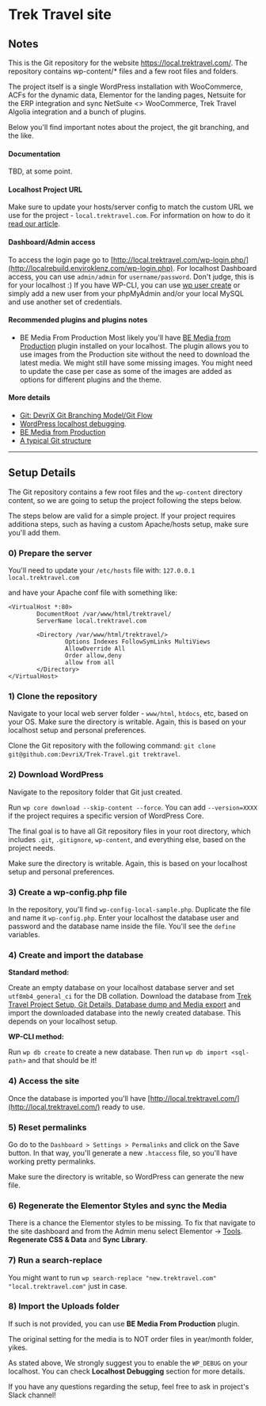 # Trek Travel site

## Notes
This is the Git repository for the website https://local.trektravel.com/. The repository contains wp-content/* files and a few root files and folders.

The project itself is a single WordPress installation with WooCommerce, ACFs for the dynamic data, Elementor for the landing pages, Netsuite for the ERP integration and sync NetSuite <> WooCommerce, Trek Travel Algolia integration and a bunch of plugins.

Below you'll find important notes about the project, the git branching, and the like.

#### Documentation
TBD, at some point.

#### Localhost Project URL
Make sure to update your hosts/server config to match the custom URL we use for the project - `local.trektravel.com`. For information on how to do it [read our article](https://devrixverse.com/knowledgebase/setup-a-custom-localhost-url/).

#### Dashboard/Admin access
To access the login page go to [http://local.trektravel.com/wp-login.php/](http://localrebuild.enviroklenz.com/wp-login.php).
For localhost Dashboard access, you can use `admin/admin` for `username/password`. Don't judge, this is for your localhost :)
If you have WP-CLI, you can use [wp user create](https://wp-cli.org/commands/user/create/) or simply add a new user from your phpMyAdmin and/or your local MySQL and use another set of credentials.

#### Recommended plugins and plugins notes
* BE Media From Production
Most likely you'll have [BE Media from Production](https://github.com/billerickson/BE-Media-from-Production) plugin installed on your localhost. The plugin allows you to use images from the Production site without the need to download the latest media.
We might still have some missing images. You might need to update the case per case as some of the images are added as options for different plugins and the theme.

#### More details

* [Git: DevriX Git Branching Model/Git Flow](https://devrixverse.com/knowledgebase/git-devrix-git-branching-model-git-flow/)
* [WordPress localhost debugging](https://devrixverse.com/knowledgebase/wordpress-localhost-debugging/).
* [BE Media from Production](https://devrixverse.com/knowledgebase/be-media-from-production/)
* [A typical Git structure](https://devrixverse.com/knowledgebase/a-typical-git-structure)

---

## Setup Details
The Git repository contains a few root files and the `wp-content` directory content, so we are going to setup the project following the steps below.

The steps below are valid for a simple project. If your project requires additiona steps, such as having a custom Apache/hosts setup, make sure you'll add them.

### 0) Prepare the server
You'll need to update your `/etc/hosts` file with:
`127.0.0.1	local.trektravel.com`

and have your Apache conf file with something like:

```
<VirtualHost *:80>
        DocumentRoot /var/www/html/trektravel/
        ServerName local.trektravel.com

        <Directory /var/www/html/trektravel/>
                Options Indexes FollowSymLinks MultiViews
                AllowOverride All
                Order allow,deny
                allow from all
        </Directory>
</VirtualHost>
```

### 1) Clone the repository
Navigate to your local web server folder - `www/html`, `htdocs`, etc, based on your OS. Make sure the directory is writable. Again, this is based on your localhost setup and personal preferences.

Clone the Git repository with the following command: `git clone git@github.com:DevriX/Trek-Travel.git trektravel`.

### 2) Download WordPress
Navigate to the repository folder that Git just created. 

Run `wp core download --skip-content --force`. You can add `--version=XXXX` if the project requires a specific version of WordPress Core.

The final goal is to have all Git repository files in your root directory, which includes `.git`, `.gitignore`, `wp-content`, and everything else, based on the project needs.

Make sure the directory is writable. Again, this is based on your localhost setup and personal preferences.

### 3) Create a wp-config.php file
In the repository, you'll find `wp-config-local-sample.php`. Duplicate the file and name it `wp-config.php`. Enter your localhost the database user and password and the database name inside the file. You'll see the `define` variables.     

### 4) Create and import the database
**Standard method:**

Create an empty database on your localhost database server and set `utf8mb4_general_ci` for the DB collation. Download the database from [Trek Travel Project Setup, Git Details, Database dump and Media export](https://app.asana.com/0/1205472772784381/1205472808111993/f) and import the downloaded database into the newly created database. This depends on your localhost setup.

**WP-CLI method:**

Run `wp db create` to create a new database. Then run `wp db import <sql-path>` and that should be it!

### 4) Access the site
Once the database is imported you'll have [http://local.trektravel.com/](http://local.trektravel.com/) ready to use.

### 5) Reset permalinks

Go do to the `Dashboard > Settings > Permalinks` and click on the Save button. In that way, you'll generate a new `.htaccess` file, so you'll have working pretty permalinks.

Make sure the directory is writable, so WordPress can generate the new file.

### 6) Regenerate the Elementor Styles and sync the Media
There is a chance the Elementor styles to be missing. To fix that navigate to the site dashboard and from the Admin menu select Elementor -> [Tools](http://local.trektravel.com/wp-admin/admin.php?page=elementor-tools). **Regenerate CSS & Data** and **Sync Library**.

### 7) Run a search-replace
You might want to run `wp search-replace "new.trektravel.com" "local.trektravel.com"` just in case.

### 8) Import the Uploads folder
If such is not provided, you can use **BE Media From Production** plugin.

The original setting for the media is to NOT order files in year/month folder, yikes.

As stated above, We strongly suggest you to enable the `WP_DEBUG` on your localhost. You can check **Localhost Debugging** section for more details.

If you have any questions regarding the setup, feel free to ask in project's Slack channel!
